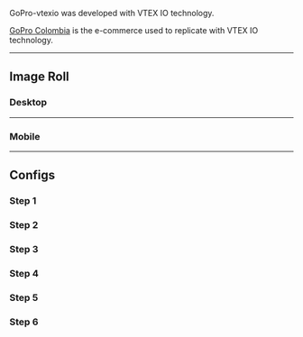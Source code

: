GoPro-vtexio was developed with VTEX IO technology.

[GoPro Colombia](https://goprocol.co) is the e-commerce used to replicate with VTEX IO technology.

---

## Image Roll

### Desktop

---

### Mobile

---

## Configs

### Step 1

### Step 2

### Step 3

### Step 4

### Step 5

### Step 6

